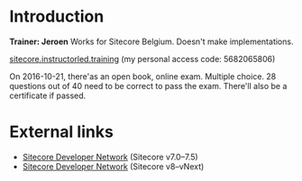 ﻿# Introduction

**Trainer: Jeroen** Works for Sitecore Belgium. Doesn't make implementations.

[sitecore.instructorled.training][1] (my personal access code: 5682065806)

On 2016-10-21, there'as an open book, online exam. Multiple choice. 28 questions out of 40 need to be correct to pass
the exam. There'll also be a certificate if passed.

# External links

* [Sitecore Developer Network][2] (Sitecore v7.0–7.5)
* [Sitecore Developer Network][3] (Sitecore v8–vNext)

[1]: https://sitecore.instructorled.training
[2]: https://sdn.sitecore.net
[3]: https://dev.sitecore.net
